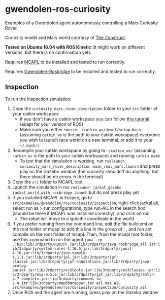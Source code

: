 # gwendolen-ros-curiosity
Examples of a Gwendolen agent autonomously controlling a Mars Curiosity Rover.

Curiosity model and Mars world courtesy of [The Construct](https://bitbucket.org/theconstructcore/curiosity_mars_rover/src/master/).

**Tested on Ubuntu 16.04 with ROS Kinetic** (it might work on different versions, but there is no confirmation yet).

Requires [MCAPL](https://github.com/mcapl/mcapl) to be installed and tested to run correctly.

Requires [Gwendolen-Rosbridge](https://github.com/autonomy-and-verification-uol/gwendolen-rosbridge) to be installed and tested to run correctly.

## Inspection

To run the Inspection simulation:
1. Copy the `curiosity_mars_rover_description` folder to your `src` folder of your catkin workspace
   * If you don't have a catkin workspace you can follow [this tutorial](http://wiki.ros.org/catkin/Tutorials/create_a_workspace) (adapt for your version of ROS)
   * Make sure you either `source ~/catkin_ws/devel/setup.bash` (assuming `catkin_ws` is the path to your catkin workspace) everytime you wish to launch race world on a new terminal, or add it to your `~/.bashrc`
2. Recompile your catkin workspace by going to `~/catkin_ws/` (assuming `catkin_ws` is the path to your catkin workspace) and running `catkin_make`
   * To test that the simulation is working, run `roslaunch curiosity_mars_rover_description main_real_mars.launch` and press play on the Gazebo window (the curiosity shouldn't do anything, but there should be no errors in the terminal)
3.  Copy the `src` folder to MCAPL root
4. Launch the simulation in ros `roslaunch jackal_gazebo jackal_world_with_rosbridge.launch` but do not press play yet
5. If you installed MCAPL in Eclipse, go to `src/examples/gwendolen/ros/curiosity/inspection`, right-click jackal.ail, select run as > run configurations, type run-AIL in the search box (should be there if MCAPL was installed correctly), and click on run
   * The robot will move to a specific coordinate in the world.
5. If you prefer running from the command line, edit the file build.xml on the root folder of mcapl to add this line in the <fileset> group of <path>: <include name="lib/3rdparty/java_rosbridge_all.jar"/>, and run ant compile on the root folder of mcapl. Then, from the mcapl root folder, use this command to run the agent `java -cp .:bin:lib/3rdparty/RunJPF.jar:lib/3rdparty/java_rosbridge_all.jar:lib/3rdparty/system-rules-1.16.0.jar:lib/3rdparty/junit-4.10.jar:lib/3rdparty/json-simple-1.1.1.jar:lib/3rdparty/jpl.jar:lib/3rdparty/jpf-classes.jar:lib/3rdparty/jpf-annotations.jar:lib/3rdparty/java-prolog-parser.jar:lib/3rdparty/ev3tools.jar:lib/3rdparty/ev3classes.jar:lib/3rdparty/eis-0.5.0.jar:lib/3rdparty/jpf.jar:lib/3rdparty/antlr-4.7-complete.jar:lib/3rdparty/commons-io-2.4.jar:lib/3rdparty/mapdbWrapper.jar ail.mas.AIL src/examples/gwendolen/ros/curiosity/inspection/curiosity.ail`
6. Once ROS and the agent are running, press play on the Gazebo window
